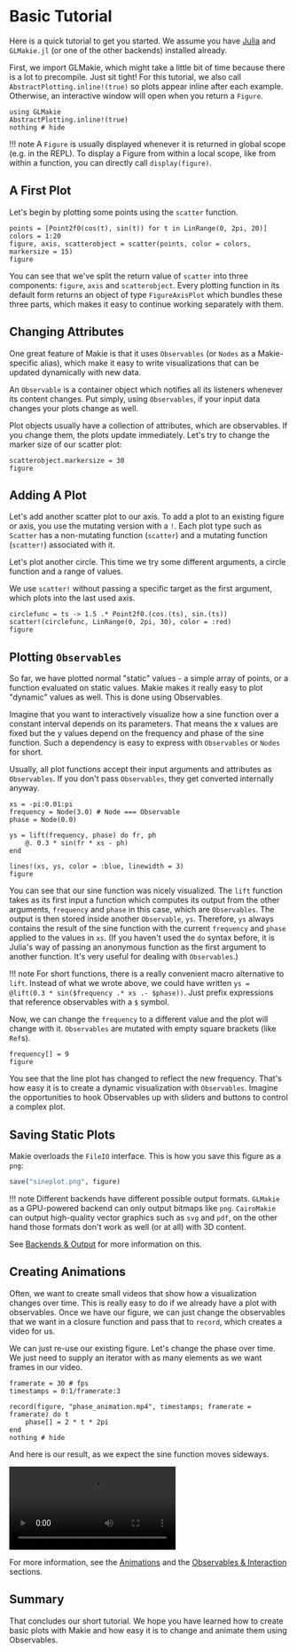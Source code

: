 # Basic Tutorial

Here is a quick tutorial to get you started. We assume you have [Julia](https://julialang.org/) and `GLMakie.jl` (or one of the other backends) installed already.

First, we import GLMakie, which might take a little bit of time because there is a lot to precompile. Just sit tight!
For this tutorial, we also call `AbstractPlotting.inline!(true)` so plots appear inline after each example.
Otherwise, an interactive window will open when you return a `Figure`.

```@example 1
using GLMakie
AbstractPlotting.inline!(true)
nothing # hide
```

!!! note
    A `Figure` is usually displayed whenever it is returned in global scope (e.g. in the REPL).
    To display a Figure from within a local scope,
    like from within a function, you can directly call `display(figure)`.  

## A First Plot

Let's begin by plotting some points using the `scatter` function.


```@example 1
points = [Point2f0(cos(t), sin(t)) for t in LinRange(0, 2pi, 20)]
colors = 1:20
figure, axis, scatterobject = scatter(points, color = colors, markersize = 15)
figure
```

You can see that we've split the return value of `scatter` into three components: `figure`, `axis` and `scatterobject`.
Every plotting function in its default form returns an object of type `FigureAxisPlot` which bundles these three parts, which makes it easy to continue working separately with them.

## Changing Attributes

One great feature of Makie is that it uses `Observables` (or `Nodes` as a Makie-specific alias),
which make it easy to write visualizations that can be updated dynamically with new data.

An `Observable` is a container object which notifies all its listeners whenever its content changes.
Put simply, using `Observables`, if your input data changes your plots change as well.

Plot objects usually have a collection of attributes, which are observables. If you change them,
the plots update immediately.
Let's try to change the marker size of our scatter plot:

```@example 1
scatterobject.markersize = 30
figure
```


## Adding A Plot

Let's add another scatter plot to our axis.
To add a plot to an existing figure or axis, you use the mutating version with a `!`.
Each plot type such as `Scatter` has a non-mutating function (`scatter`) and a mutating function (`scatter!`) associated with it.

Let's plot another circle.
This time we try some different arguments, a circle function and a range of values.

We use `scatter!` without passing a specific target as the first argument, which plots into the last used axis.

```@example 1
circlefunc = ts -> 1.5 .* Point2f0.(cos.(ts), sin.(ts))
scatter!(circlefunc, LinRange(0, 2pi, 30), color = :red)
figure
```

## Plotting `Observables`

So far, we have plotted normal "static" values - a simple array of points, or a function evaluated on static values.
Makie makes it really easy to plot "dynamic" values as well.
This is done using Observables.

Imagine that you want to interactively visualize how a sine function over a constant interval depends on its parameters.
That means the x values are fixed but the y values depend on the frequency and phase of the sine function.
Such a dependency is easy to express with `Observables` or `Nodes` for short.

Usually, all plot functions accept their input arguments and attributes as `Observables`.
If you don't pass `Observables`, they get converted internally anyway.

```@example 1
xs = -pi:0.01:pi
frequency = Node(3.0) # Node === Observable
phase = Node(0.0)

ys = lift(frequency, phase) do fr, ph
    @. 0.3 * sin(fr * xs - ph)
end

lines!(xs, ys, color = :blue, linewidth = 3)
figure
```

You can see that our sine function was nicely visualized. The `lift` function takes as its first
input a function which computes its output from the other arguments, `frequency` and `phase`
in this case, which are `Observables`.
The output is then stored inside another `Observable`, `ys`.
Therefore, `ys` always contains the result of the sine function
with the current `frequency` and `phase` applied
to the values in `xs`. (If you haven't used the `do` syntax before, it is Julia's way of passing
an anonymous function as the first argument to another function.
It's very useful for dealing with `Observables`.)

!!! note
    For short functions, there is a really convenient macro alternative to `lift`.
    Instead of what we wrote above, we could have written `ys = @lift(0.3 * sin($frequency .* xs .- $phase))`.
    Just prefix expressions that reference observables with a `$` symbol.

Now, we can change the `frequency` to a different value and the plot will change with it.
`Observables` are mutated with empty square brackets (like `Ref`s).

```@example 1
frequency[] = 9
figure
```

You see that the line plot has changed to reflect the new frequency.
That's how easy it is to create a dynamic visualization with `Observables`. 
Imagine the opportunities to hook Observables up with sliders and buttons to control a complex plot.


## Saving Static Plots

Makie overloads the `FileIO` interface. This is how you save this figure as a `png`:

```julia
save("sineplot.png", figure)
```

!!! note
    Different backends have different possible output formats. `GLMakie` as a GPU-powered backend can
    only output bitmaps like `png`. `CairoMakie` can output high-quality vector graphics such as `svg` and
    `pdf`, on the other hand those formats don't work as well (or at all) with 3D content.

See [Backends & Output](@ref) for more information on this.

## Creating Animations

Often, we want to create small videos that show how a visualization changes over time.
This is really easy to do if we already have a plot with observables.
Once we have our figure, we can just change the observables that we want in a closure function and
pass that to `record`, which creates a video for us.

We can just re-use our existing figure. Let's change the phase over time.
We just need to supply an iterator with as many elements as we want frames in our video.

```@example 1
framerate = 30 # fps
timestamps = 0:1/framerate:3

record(figure, "phase_animation.mp4", timestamps; framerate = framerate) do t
    phase[] = 2 * t * 2pi
end
nothing # hide
```

And here is our result, as we expect the sine function moves sideways.

![phase_animation](phase_animation.mp4)

For more information, see the [Animations](@ref) and the [Observables & Interaction](@ref) sections.

## Summary

That concludes our short tutorial. We hope you have learned how to create basic plots
with Makie and how easy it is to change and animate them using Observables.

